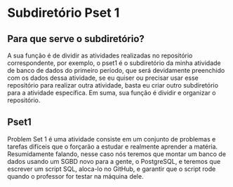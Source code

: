 # Subdiretório Pset 1

## Para que serve o subdiretório?
A sua função é de dividir as atividades realizadas no repositório correspondente, por exemplo, o pset1 é o subdiretório da minha atividade de banco de dados do primeiro período, que será devidamente preenchido com os dados dessa atividade, se eu quiser ou precisar usar esse repositório para realizar outra atividade, basta eu criar outro subdiretório para a atividade  específica. Em suma, sua função é dividir e organizar o repositório. 

## Pset1
Problem Set 1 é uma atividade consiste em um conjunto de problemas e tarefas difíceis que o forçarão a estudar e realmente aprender a matéria. Resumidamente falando, nesse caso nós teremos que montar um banco de dados usando um SGBD novo para a gente, o PostgreSQL, e teremos que escrever um script SQL, aloca-lo no GitHub, e garantir que o script rode quando o professor for testar na máquina dele.
